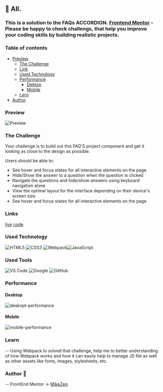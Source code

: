 ## 👋 All.
### This is a solution to the FAQs ACCORDION. [Frontend Mentor](https://www.frontendmentor.io) - Please be happy to check challengs, that help you improve your coding skills by building realistic projects. 

### Table of contents

- [Preview](#overview)
    - [The Challenge](#The-challenge)
    - [Link](#Links)
    - [Used Technology](#Used-Technology)
    - [Performance](##Performance)
        - [Dektop](###Desktop)
        - [Mobile](###Mobile)
    - [Lern](##Learn)
- [Author](#Author)

### Preview

![Preview](./src/design/assets/images/desktop-preview.svg)

### The Challenge

Your challenge is to build out this FAQ'S project component and get it looking as close to the design as possible.

Users should be able to:

- See hover and focus states for all interactive elements on the page
- Hide/Show the answer to a question when the question is clicked
- Navigate the questions and hide/show answers using keyboard navigation alone
- View the optimal layout for the interface depending on their device's screen size
- See hover and focus states for all interactive elements on the page

### Links

[live](https://mikezeg-faq-accordion.netlify.app/)
[code](https://github.com/MikeZeg/FrontEndMentor.io/tree/main/faq-accordion-main)

### Used Technology

![HTML5](https://img.shields.io/badge/html5-%23E34F26.svg?style=for-the-badge&logo=html5&logoColor=white) ![CSS3](https://img.shields.io/badge/css3-%231572B6.svg?style=for-the-badge&logo=css3&logoColor=white)
![Webpack](https://img.shields.io/badge/webpack-%238DD6F9.svg?style=for-the-badge&logo=webpack&logoColor=black)![JavaScript](https://img.shields.io/badge/javascript-%23323330.svg?style=for-the-badge&logo=javascript&logoColor=%23F7DF1E)

### Used Tools
![VS Code](https://img.shields.io/badge/VS%20Code-0078d7.svg?style=for-the-badge&logo=visual-studio-code&logoColor=white) ![Google](https://img.shields.io/badge/google-DA4437?style=for-the-badge&logo=google&logoColor=white) ![GitHub](https://img.shields.io/badge/github-%23121011.svg?style=for-the-badge&logo=github&logoColor=white)

### Performance

  #### Desktop
![deskopt-performance](./src/design/assets/images/desktop.png)

  #### Mobile
![mobile-performance](./src/design/assets/images/phone.png)

### Learn
-- Using Webpack to solved that challenge, help me to better understanding of how Webpack works and how it can easily help to manage JS file as well as other assets like fonts, images, stylesheets, etc. 

### Author 🚀
 -- FrontEnd Mentor -> [MikeZeg](https://www.frontendmentor.io/profile/MikeZeg)